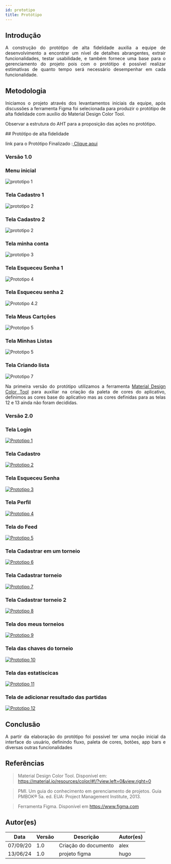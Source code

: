 ```yaml
---
id: prototipo
title: Protótipo
---
```



## Introdução
 
<p align = "justify">
A construção do protótipo de alta fidelidade auxilia a equipe de desenvolvimento a encontrar um nível de detalhes abrangentes, extrair funcionalidades, testar usabilidade, e também fornece uma base para o gerenciamento do projeto pois com o protótipo é possível realizar estimativas de quanto tempo será necessário desempenhar em cada funcionalidade.
</p>
 
## Metodologia
 
<p align = "justify">
Iniciamos o projeto através dos levantamentos iniciais da equipe, após discussões a ferramenta Figma foi selecionada para produzir o protótipo de alta fidelidade com auxílio do Material Design Color Tool.

</p>
<p>Observar a estrutura do AHT para a proposição das ações no protótipo.</p> 
## Protótipo de alta fidelidade

link para o Protótipo Finalizado :<a href="https://www.figma.com/proto/bAuwxsn6KKE9zouqWlQZNK/Untitled?node-id=19-3&t=BggmlaFgruZ7m5eD-0&scaling=min-zoom&content-scaling=fixed&page-id=0%3A1&starting-point-node-id=19%3A3"> Clique aqui</a>
 
### Versão 1.0
 
### Menu inicial

![prototipo 1](../assets/midias/landingpage.png)
 
### Tela Cadastro 1
 
![prototipo 2](../assets/midias/login.png)

### Tela Cadastro 2
 
![prototipo 2](../assets/midias/cadastro.png)
 
### Tela minha conta
 
![prototipo 3](../assets/midias/minha%20conta.png)

 
### Tela Esqueceu Senha 1
 
![Prototipo 4](../assets/midias/senha%201.png)

 
### Tela Esqueceu senha 2 

![Prototipo 4.2](../assets/midias/senha%202.png.png)

 
### Tela Meus Cartções

![Prototipo 5](../assets/midias/meus%20cartoes.png)
 

### Tela Minhas Listas

![Prototipo 5](../assets/midias/minahs_listas.png)


### Tela Criando lista

![Prototipo 7](../assets/midias/criando%20lista.png)

 


<p align = "justify">
Na primeira versão do protótipo utilizamos a ferramenta <a href="https://material.io/resources/color/#!/?view.left=0&view.right=0">Material Design Color Tool</a>  para auxiliar na criação da paleta de cores do aplicativo, definimos as cores base do aplicativo mas as cores definidas para as telas 12 e 13 ainda não foram decididas.
</p>
 
### Versão 2.0

### Tela Login
[![Prototipo 1](../assets/prototipo/tela_de_login.png)](../assets/prototipo/tela_de_login.png)

### Tela Cadastro 
 
[![Prototipo 2](../assets/prototipo/registrar.png)](../assets/prototipo/registrar.png)

### Tela Esqueceu Senha
 
[![Prototipo 3](../assets/prototipo/esqueceu_a_senha.png)](../assets/prototipo/esqueceu_a_senha.png)

### Tela Perfil
[![Prototipo 4](../assets/prototipo/editar_perfil.png)](../assets/prototipo/editar_perfil.png)

### Tela do Feed
[![Prototipo 5](../assets/prototipo/feed.png)](../assets/prototipo/feed.png)

### Tela Cadastrar em um torneio
[![Prototipo 6](../assets/prototipo/cadastrar_no_torneio.png)](../assets/prototipo/cadastrar_no_torneio.png)

### Tela Cadastrar torneio
[![Prototipo 7](../assets/prototipo/cadastrar_torneio.png)](../assets/prototipo/cadastrar_torneio.png)

### Tela Cadastrar torneio 2
[![Prototipo 8](../assets/prototipo/cadastrar_torneio_2.png)](../assets/prototipo/cadastrar_torneio_2.png)

### Tela dos meus torneios
[![Prototipo 9](../assets/prototipo/meus_torneios.png)](../assets/prototipo/meus_torneios.png)

### Tela das chaves do torneio
[![Prototipo 10](../assets/prototipo/ver_torneio.png)](../assets/prototipo/ver_torneio.png)

### Tela das estatíscicas
[![Prototipo 11](../assets/prototipo/ver_estatisticas.png)](../assets/prototipo/ver_estatisticas.png)

### Tela de adicionar resultado das partidas
[![Prototipo 12](../assets/prototipo/adicionar_resultado_da_partida.png)](../assets/prototipo/adicionar_resultado_da_partida.png)

 
## Conclusão
 
<p align = "justify">
A partir da elaboração do protótipo foi possível ter uma noção inicial da interface do usuário, definindo fluxo, paleta de cores, botões, app bars e diversas outras funcionalidades
</p>
 
## Referências
 
> Material Design Color Tool. Disponível em:  https://material.io/resources/color/#!/?view.left=0&view.right=0
 
> PMI. Um guia do conhecimento em gerenciamento de projetos. Guia PMBOK® 5a. ed. EUA: Project Management Institute, 2013.
 
> Ferramenta Figma. Disponível em https://www.figma.com
 
## Autor(es)
 
| Data | Versão | Descrição | Autor(es) |
| -- | -- | -- | -- |
| 07/09/20 | 1.0 | Criação do documento | alex  |
| 13/06/24 | 1.0 |projeto figma | hugo  |

